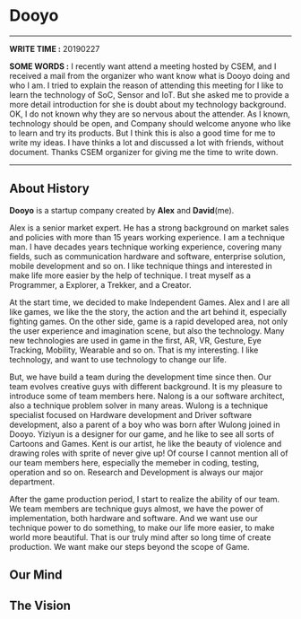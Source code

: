 
<style type="text/css">
pre {
    white-space: pre-wrap;       /* css-3 */
    white-space: -moz-pre-wrap;  /* Mozilla, since 1999 */
    white-space: -pre-wrap;      /* Opera 4-6 */
    white-space: -o-pre-wrap;    /* Opera 7 */
    word-wrap: break-word;       /* Internet Explorer 5.5+ */
}
</style>



# Dooyo

---------------------------------

**WRITE TIME :** 20190227

**SOME WORDS :** I recently want attend a meeting hosted by CSEM, and I received a mail from the organizer who want know what is Dooyo doing and who I am. I tried to explain the reason of attending this meeting for I like to learn the technology of SoC, Sensor and IoT. But she asked me to provide a more detail introduction for she is doubt about my technology background. OK, I do not known why they are so nervous about the attender. As I known, technology should be open, and Company should welcome anyone who like to learn and try its products. But I think this is also a good time for me to write my ideas. I have thinks a lot and discussed a lot with friends, without document. Thanks CSEM organizer for giving me the time to write down.

----------------

## About History 

**Dooyo** is a startup company created by **Alex** and **David**(me). 

Alex is a senior market expert. He has a strong background on market sales and policies with more than 15 years working experience. I am a technique man. I have decades years technique working experience, covering many fields, such as communication hardware and software, enterprise solution, mobile development and so on. I like technique things and interested in make life more easier by the help of technique. I treat myself as a Programmer, a Explorer, a Trekker, and a Creator.   

At the start time, we decided to make Independent Games. Alex and I are all like games, we like the the story, the action and the art behind it, especially fighting games. On the other side, game is a rapid developed area, not only the user experience and imagination scene, but also the technology. Many new technologies are used in game in the first, AR, VR, Gesture, Eye Tracking, Mobility, Wearable and so on. That is my interesting. I like technology, and want to use technology to change our life.    
 
 But, we have build a team during the development time since then. Our team evolves creative guys with different background. It is my pleasure to introduce some of team members here. Nalong is a our software architect, also a  technique problem solver in many areas. Wulong is a technique specialist focused on Hardware development and Driver software development, also a parent of a boy who was born after Wulong joined in Dooyo. Yiziyun is a designer for our game, and he like to see all sorts of Cartoons and Games. Kent is our artist, he like the beauty of violence and drawing roles with sprite of never give up! Of course I cannot mention all of our team members here, especially the memeber in coding, testing, operation and so on. Research and Development is always our major department.     

After the game production period, I start to realize the ability of our team. We team members are technique guys almost, we have the power of implementation, both hardware and software. And we want use our technique power to do something, to make our life more easier, to make world more beautiful. That is our truly mind after so long time of create production. We want make our steps beyond the scope of Game.     


## Our Mind



## The Vision


